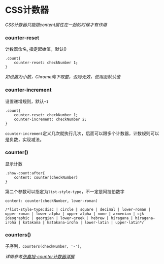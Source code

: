 # CSS计数器

*CSS计数器只能跟content属性在一起的时候才有作用*

### counter-reset

计数器命名, 指定起始值，默认0

    .count{
        counter-reset: checkNumber 1;
    }

*如设置为小数，Chrome向下取整，否则无效，使用面默认值*

### counter-increment

设置递增规则，默认`+1`

    .count{
        counter-reset: checkNumber 1;
        counter-increment: checkNumber 2;
    }

`counter-increment`定义几次就执行几次，后面可以跟多个计数器，计数规则可以是负数，实现减法。

### counter()

显示计数

    .show-count:after{
        content: counter(checkNumber)
    }

第二个参数可以指定为`list-style-type`，不一定是阿拉伯数字

    content: counter(checkNumber, lower-roman)

    /*list-style-type:disc | circle | square | decimal | lower-roman | upper-roman | lower-alpha | upper-alpha | none | armenian | cjk-ideographic | georgian | lower-greek | hebrew | hiragana | hiragana-iroha | katakana | katakana-iroha | lower-latin | upper-latin*/

### counters()

子序列，`counters(checkNumber, '-')`,

*详情参考[张鑫旭-counter计数器详解](https://www.zhangxinxu.com/wordpress/2014/08/css-counters-automatic-number-content/)*


<style>
    .page-header {
        display: none;
    }
</style>